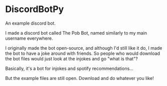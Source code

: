 # DiscordBotPy
An example discord bot.

I made a discord bot called The Pob Bot, named similarly to my main username everywhere.

I originally made the bot open-source, and although I'd still like it do, I made the bot to have a joke around with friends.
So people who would download the bot files would just look at the injokes and go "what is that"?

Basically, it's a bot for injokes and spotify recommendations...

But the example files are still open. Download and do whatever you like!

